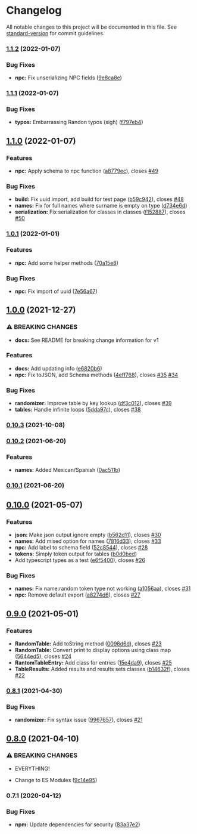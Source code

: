 # Changelog

All notable changes to this project will be documented in this file. See [standard-version](https://github.com/conventional-changelog/standard-version) for commit guidelines.

### [1.1.2](https://github.com/derikb/rpg-table-randomizer/compare/v1.1.1...v1.1.2) (2022-01-07)


### Bug Fixes

* **npc:** Fix unserializing NPC fields ([9e8ca8e](https://github.com/derikb/rpg-table-randomizer/commit/9e8ca8ed885c40380d2d4870b9102ef1ce53d369))

### [1.1.1](https://github.com/derikb/rpg-table-randomizer/compare/v1.1.0...v1.1.1) (2022-01-07)


### Bug Fixes

* **typos:** Embarrassing Randon typos (sigh) ([f797eb4](https://github.com/derikb/rpg-table-randomizer/commit/f797eb456b8a494775f116cc66477d66fb54c937))

## [1.1.0](https://github.com/derikb/rpg-table-randomizer/compare/v1.0.1...v1.1.0) (2022-01-07)


### Features

* **npc:** Apply schema to npc function ([a8779ec](https://github.com/derikb/rpg-table-randomizer/commit/a8779ec92fbcaa7bf0dba20a9375b51de9fa1f6b)), closes [#49](https://github.com/derikb/rpg-table-randomizer/issues/49)


### Bug Fixes

* **build:** Fix uuid import, add build for test page ([b59c942](https://github.com/derikb/rpg-table-randomizer/commit/b59c94294bf8cea24c95db37a9c117c0f48e1c8f)), closes [#48](https://github.com/derikb/rpg-table-randomizer/issues/48)
* **names:** Fix for full names where surname is empty on type ([d734e6d](https://github.com/derikb/rpg-table-randomizer/commit/d734e6d59525f2fc1e614a7c5f966dd960ac7cdd))
* **serialization:** Fix serialization for classes in classes ([f152887](https://github.com/derikb/rpg-table-randomizer/commit/f152887a8905163808675c6e117a4757bb690b3e)), closes [#50](https://github.com/derikb/rpg-table-randomizer/issues/50)

### [1.0.1](https://github.com/derikb/rpg-table-randomizer/compare/v1.0.0...v1.0.1) (2022-01-01)


### Features

* **npc:** Add some helper methods ([70a15e8](https://github.com/derikb/rpg-table-randomizer/commit/70a15e86d1e2655be1da8233880e6b40e30f9b15))


### Bug Fixes

* **npc:** Fix import of uuid ([7e56a67](https://github.com/derikb/rpg-table-randomizer/commit/7e56a677968d5e9d3da2c0df53a56386c41fa1a7))

## [1.0.0](https://github.com/derikb/rpg-table-randomizer/compare/v0.10.3...v1.0.0) (2021-12-27)


### ⚠ BREAKING CHANGES

* **docs:** See README for breaking change information for v1

### Features

* **docs:** Add updating info ([e6820b6](https://github.com/derikb/rpg-table-randomizer/commit/e6820b6b18f860fbbd0efadcb6b0c7373a120081))
* **npc:** Fix toJSON, add Schema methods ([4eff768](https://github.com/derikb/rpg-table-randomizer/commit/4eff76867db011e06d5095d10f019da0e6f58c6b)), closes [#35](https://github.com/derikb/rpg-table-randomizer/issues/35) [#34](https://github.com/derikb/rpg-table-randomizer/issues/34)


### Bug Fixes

* **randomizer:** Improve table by key lookup ([df3c012](https://github.com/derikb/rpg-table-randomizer/commit/df3c01296b1780ea0d7fbcac0a72e58c38d4adef)), closes [#39](https://github.com/derikb/rpg-table-randomizer/issues/39)
* **tables:** Handle infinite loops ([5dda97c](https://github.com/derikb/rpg-table-randomizer/commit/5dda97cccee008d1f9ac4874aa968ba18b9603db)), closes [#38](https://github.com/derikb/rpg-table-randomizer/issues/38)

### [0.10.3](https://github.com/derikb/rpg-table-randomizer/compare/v0.10.2...v0.10.3) (2021-10-08)

### [0.10.2](https://github.com/derikb/rpg-table-randomizer/compare/v0.10.1...v0.10.2) (2021-06-20)


### Features

* **names:** Added Mexican/Spanish ([0ac511b](https://github.com/derikb/rpg-table-randomizer/commit/0ac511b1e8c8beeb634d36c8d3ae041d0df99ca8))

### [0.10.1](https://github.com/derikb/rpg-table-randomizer/compare/v0.10.0...v0.10.1) (2021-06-20)

## [0.10.0](https://github.com/derikb/rpg-table-randomizer/compare/v0.9.0...v0.10.0) (2021-05-07)


### Features

* **json:** Make json output ignore empty ([b562d11](https://github.com/derikb/rpg-table-randomizer/commit/b562d112a2f971c1c53c4f2dd7b95dad31d6c193)), closes [#30](https://github.com/derikb/rpg-table-randomizer/issues/30)
* **names:** Add mixed option for names ([7816d33](https://github.com/derikb/rpg-table-randomizer/commit/7816d33d02517863cc6b7f4017d394471100eea5)), closes [#33](https://github.com/derikb/rpg-table-randomizer/issues/33)
* **npc:** Add label to schema field ([52c8544](https://github.com/derikb/rpg-table-randomizer/commit/52c854416d9b9b7f59539efa73b1d957316ca7b5)), closes [#28](https://github.com/derikb/rpg-table-randomizer/issues/28)
* **tokens:** Simply token output for tables ([b0d0bed](https://github.com/derikb/rpg-table-randomizer/commit/b0d0bed39684ec795cb309fe2b1fe17cd11c8c77))
* Add typescript types as a test ([e6f5400](https://github.com/derikb/rpg-table-randomizer/commit/e6f5400bef3bd508705689a2f0ab1ef67538161c)), closes [#26](https://github.com/derikb/rpg-table-randomizer/issues/26)


### Bug Fixes

* **names:** Fix name:random token type not working ([a1056aa](https://github.com/derikb/rpg-table-randomizer/commit/a1056aa8ec85b8a11d507a2ebd3dbec30e79ceda)), closes [#31](https://github.com/derikb/rpg-table-randomizer/issues/31)
* **npc:** Remove default export ([a8274d6](https://github.com/derikb/rpg-table-randomizer/commit/a8274d6f634c22a08279151020f1f0611a028400)), closes [#27](https://github.com/derikb/rpg-table-randomizer/issues/27)

## [0.9.0](https://github.com/derikb/rpg-table-randomizer/compare/v0.8.1...v0.9.0) (2021-05-01)


### Features

* **RandomTable:** Add toString method ([0098d6d](https://github.com/derikb/rpg-table-randomizer/commit/0098d6d40098a95cff21ed3562762572a3d93dcf)), closes [#23](https://github.com/derikb/rpg-table-randomizer/issues/23)
* **RandomTable:** Convert print to display options using class map ([5644ed5](https://github.com/derikb/rpg-table-randomizer/commit/5644ed5c767054f4bd91d62e00018c1143eb8365)), closes [#24](https://github.com/derikb/rpg-table-randomizer/issues/24)
* **RantomTableEntry:** Add class for entries ([15e4da9](https://github.com/derikb/rpg-table-randomizer/commit/15e4da974ee0ce730cb7235e7d2bf0562f6cda3d)), closes [#25](https://github.com/derikb/rpg-table-randomizer/issues/25)
* **TableResults:** Added results and results sets classes ([b14632f](https://github.com/derikb/rpg-table-randomizer/commit/b14632f76682efab994ba66a4f22d612ccd04807)), closes [#22](https://github.com/derikb/rpg-table-randomizer/issues/22)

### [0.8.1](https://github.com/derikb/rpg-table-randomizer/compare/v0.8.0...v0.8.1) (2021-04-30)


### Bug Fixes

* **randomizer:** Fix syntax issue ([9967657](https://github.com/derikb/rpg-table-randomizer/commit/9967657e281c767a289211926b4b79ec9a845dd2)), closes [#21](https://github.com/derikb/rpg-table-randomizer/issues/21)

## [0.8.0](https://github.com/derikb/rpg-table-randomizer/compare/v0.7.2...v0.8.0) (2021-04-10)


### ⚠ BREAKING CHANGES

* EVERYTHING!

* Change to ES Modules ([9c14e95](https://github.com/derikb/rpg-table-randomizer/commit/9c14e950d62094a039daeed90b0e7f9cbf3df674))

### 0.7.1 (2020-04-12)


### Bug Fixes

* **npm:** Update dependencies for security ([83a37e2](https://github.com/derikb/rpg-table-randomizer/commit/83a37e2f540dc859184a0cac504eacb68943d11d))
